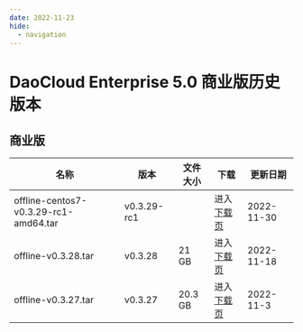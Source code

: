 ```yaml
---
date: 2022-11-23
hide:
  - navigation
---
```


# DaoCloud Enterprise 5.0 商业版历史版本

## 商业版

| 名称                | 版本    | 文件大小 | 下载                                      | 更新日期   |
| ------------------- | ------- | -------- | ----------------------------------------- | ---------- |
| offline-centos7-v0.3.29-rc1-amd64.tar | v0.3.29-rc1 |  | 进入[下载页](./dce5-installer-v0.3.29-rc1.md) | 2022-11-30 |
| offline-v0.3.28.tar | v0.3.28 | 21 GB    | 进入[下载页](./dce5-installer-v0.3.28.md) | 2022-11-18 |
| offline-v0.3.27.tar | v0.3.27 | 20.3 GB  | 进入[下载页](./dce5-installer-v0.3.27.md) | 2022-11-3  |
